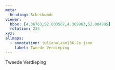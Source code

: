 ```yaml
---
meta:
  heading: Scheikunde
viewer:
  bbox: [4.36763,52.003567,4.369963,52.004995]
  rotation: 238
xyz:
allmaps:
  - annotation: julianalaan136-2e.json
    label: Tweede Verdieping
---
```

Tweede Verdieping